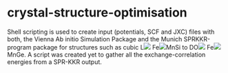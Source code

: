 # crystal-structure-optimisation

Shell scripting is used to create input (potentials, SCF and JXC) files with both, the Vienna Ab initio Simulation Package and the Munich SPRKKR-program package for structures such as cubic L<img src="https://latex.codecogs.com/gif.latex?_{12}"/> Fe<img src="https://latex.codecogs.com/gif.latex?_2"/>MnSi to DO<img src="https://latex.codecogs.com/gif.latex?_{19}"/> Fe<img src="https://latex.codecogs.com/gif.latex?_2"/>MnGe. A script was created yet to gather all the exchange-correlation energies from a SPR-KKR output.

